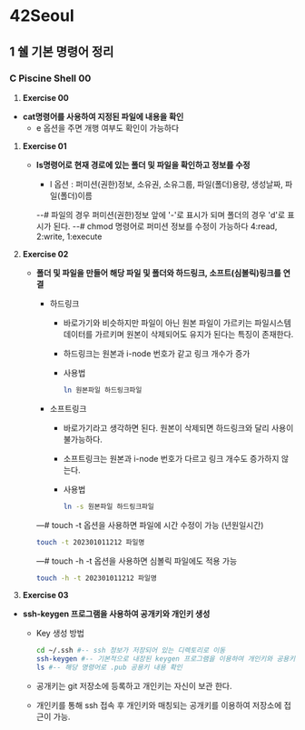 # 42Seoul

## 1 쉘 기본 명령어 정리

### C Piscine Shell 00

1. **Exercise 00**

- **cat명령어를 사용하여 지정된 파일에 내용을 확인**
    - e 옵션을 주면 개행 여부도 확인이 가능하다
1. **Exercise 01**

    - **ls명령어로 현재 경로에 있는 폴더 및 파일을 확인하고 정보를 수정**
        - l 옵션 : 퍼미션(권한)정보, 소유권, 소유그룹, 파일(폴더)용량, 생성날짜, 파일(폴더)이름
        
        --# 파일의 경우 퍼미션(권한)정보 앞에 '-'로 표시가 되며 폴더의 경우 'd'로 표시가 된다.
        --# chmod 명령어로 퍼미션 정보를 수정이 가능하다 4:read, 2:write, 1:execute
        
2. **Exercise 02**

    - **폴더 및 파일을 만들어 해당 파일 및 폴더와 하드링크, 소프트(심볼릭)링크를 연결**
        - 하드링크
            - 바로가기와 비슷하지만 파일이 아닌 원본 파일이 가르키는 파일시스템 데이터를 가르키며 원본이 삭제되어도 유지가 된다는 특징이 존재한다.
            - 하드링크는 원본과 i-node 번호가 같고 링크 개수가 증가
            - 사용법
                
                ```bash
                ln 원본파일 하드링크파일
                ```
                
        - 소프트링크
            - 바로가기라고 생각하면 된다. 원본이 삭제되면 하드링크와 달리 사용이 불가능하다.
            - 소프트링크는 원본과 i-node 번호가 다르고 링크 개수도 증가하지 않는다.
            - 사용법
                
                ```bash
                ln -s 원본파일 하드링크파일
                ```
                
        
        —# touch -t 옵션을 사용하면 파일에 시간 수정이 가능 (년원일시간)
        
        ```bash
        touch -t 202301011212 파일명
        ```
        
        —# touch -h -t 옵션을 사용하면 심볼릭 파일에도 적용 가능
        
        ```bash
        touch -h -t 202301011212 파일명
        ```
        
3. **Exercise 03**

- **ssh-keygen 프로그램을 사용하여 공개키와 개인키 생성**
    - Key 생성 방법
        
        ```bash
        cd ~/.ssh #-- ssh 정보가 저장되어 있는 디렉토리로 이동
        ssh-keygen #-- 기본적으로 내장된 keygen 프로그램을 이용하여 개인키와 공용키 발급
        ls #-- 해당 명령어로 .pub 공용키 내용 확인
        ```
        
    - 공개키는 git 저장소에 등록하고 개인키는 자신이 보관 한다.
    - 개인키를 통해 ssh 접속 후 개인키와 매칭되는 공개키를 이용하여 저장소에 접근이 가능.
